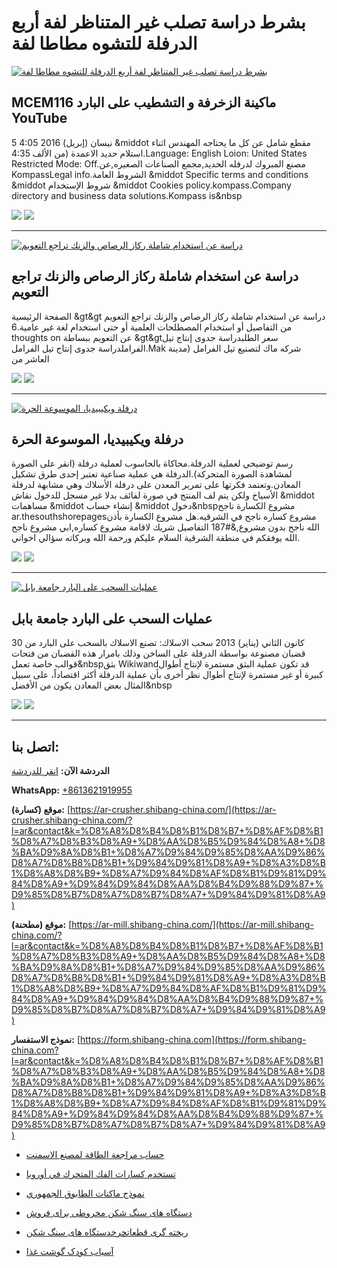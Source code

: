 # بشرط دراسة تصلب غير المتناظر لفة أربع الدرفلة للتشوه مطاطا لفة

<a href="https://swt.shibang-china.com/?n=lxq&l=ar&img&k=%D8%A8%D8%B4%D8%B1%D8%B7+%D8%AF%D8%B1%D8%A7%D8%B3%D8%A9+%D8%AA%D8%B5%D9%84%D8%A8+%D8%BA%D9%8A%D8%B1+%D8%A7%D9%84%D9%85%D8%AA%D9%86%D8%A7%D8%B8%D8%B1+%D9%84%D9%81%D8%A9+%D8%A3%D8%B1%D8%A8%D8%B9+%D8%A7%D9%84%D8%AF%D8%B1%D9%81%D9%84%D8%A9+%D9%84%D9%84%D8%AA%D8%B4%D9%88%D9%87+%D9%85%D8%B7%D8%A7%D8%B7%D8%A7+%D9%84%D9%81%D8%A9" target="_blank">![بشرط دراسة تصلب غير المتناظر لفة أربع الدرفلة للتشوه مطاطا لفة](http://static.shibang-china.com/all-800x300/1238.jpg)</a>

## MCEM116 ماكينة الزخرفة و التشطيب على البارد YouTube
5 نيسان (إبريل) 2016 4:05 &middot مقطع شامل عن كل ما يحتاجه المهندس اثناء استلام حديد الاعمدة (من الألف 4:35.Language: English Loion: United States Restricted Mode: Off.مصنع المبروك لدرفله الحديد,مجمع الصناعات الصغيره,عن KompassLegal info.الشروط العامة &middot Specific terms and conditions &middot شروط الإستخدام &middot Cookies policy.kompass.Company directory and business data solutions.Kompass is&nbsp


<a href="https://whatsapp.shibangsoft.com/WhatsApp.php" target="_blank" title="WhatsApp">![](http://static.shibang-china.com/icon/whatsapp.png)</a> <a href="https://swt.shibang-china.com/?n=lxq&l=ar&icon&k=%D8%A8%D8%B4%D8%B1%D8%B7+%D8%AF%D8%B1%D8%A7%D8%B3%D8%A9+%D8%AA%D8%B5%D9%84%D8%A8+%D8%BA%D9%8A%D8%B1+%D8%A7%D9%84%D9%85%D8%AA%D9%86%D8%A7%D8%B8%D8%B1+%D9%84%D9%81%D8%A9+%D8%A3%D8%B1%D8%A8%D8%B9+%D8%A7%D9%84%D8%AF%D8%B1%D9%81%D9%84%D8%A9+%D9%84%D9%84%D8%AA%D8%B4%D9%88%D9%87+%D9%85%D8%B7%D8%A7%D8%B7%D8%A7+%D9%84%D9%81%D8%A9" target="_blank">![](http://static.shibang-china.com/icon/chat-ar.png)</a>

---

<a href="https://swt.shibang-china.com/?n=lxq&l=ar&img&k=%D8%A8%D8%B4%D8%B1%D8%B7+%D8%AF%D8%B1%D8%A7%D8%B3%D8%A9+%D8%AA%D8%B5%D9%84%D8%A8+%D8%BA%D9%8A%D8%B1+%D8%A7%D9%84%D9%85%D8%AA%D9%86%D8%A7%D8%B8%D8%B1+%D9%84%D9%81%D8%A9+%D8%A3%D8%B1%D8%A8%D8%B9+%D8%A7%D9%84%D8%AF%D8%B1%D9%81%D9%84%D8%A9+%D9%84%D9%84%D8%AA%D8%B4%D9%88%D9%87+%D9%85%D8%B7%D8%A7%D8%B7%D8%A7+%D9%84%D9%81%D8%A9" target="_blank">![دراسة عن استخدام شاملة ركاز الرصاص والزنك تراجع التعويم](http://static.shibang-china.com/all-800x300/398.jpg)</a>

## دراسة عن استخدام شاملة ركاز الرصاص والزنك تراجع التعويم
الصفحة الرئيسية &gt&gt دراسة عن استخدام شاملة ركاز الرصاص والزنك تراجع التعويم من التفاصيل أو استخدام المصطلحات العلمية أو حتى استخدام لغة غير عامية.6 thoughts on عن التعويم ببساطة &gt&gtسعر الطلبدراسة جدوى إنتاج تيل الفراملدراسة جدوى إنتاج تيل الفرامل.Mak شركه ماك لتصنيع تيل الفرامل (مدينة العاشر من


<a href="https://whatsapp.shibangsoft.com/WhatsApp.php" target="_blank" title="WhatsApp">![](http://static.shibang-china.com/icon/whatsapp.png)</a> <a href="https://swt.shibang-china.com/?n=lxq&l=ar&icon&k=%D8%A8%D8%B4%D8%B1%D8%B7+%D8%AF%D8%B1%D8%A7%D8%B3%D8%A9+%D8%AA%D8%B5%D9%84%D8%A8+%D8%BA%D9%8A%D8%B1+%D8%A7%D9%84%D9%85%D8%AA%D9%86%D8%A7%D8%B8%D8%B1+%D9%84%D9%81%D8%A9+%D8%A3%D8%B1%D8%A8%D8%B9+%D8%A7%D9%84%D8%AF%D8%B1%D9%81%D9%84%D8%A9+%D9%84%D9%84%D8%AA%D8%B4%D9%88%D9%87+%D9%85%D8%B7%D8%A7%D8%B7%D8%A7+%D9%84%D9%81%D8%A9" target="_blank">![](http://static.shibang-china.com/icon/chat-ar.png)</a>

---

<a href="https://swt.shibang-china.com/?n=lxq&l=ar&img&k=%D8%A8%D8%B4%D8%B1%D8%B7+%D8%AF%D8%B1%D8%A7%D8%B3%D8%A9+%D8%AA%D8%B5%D9%84%D8%A8+%D8%BA%D9%8A%D8%B1+%D8%A7%D9%84%D9%85%D8%AA%D9%86%D8%A7%D8%B8%D8%B1+%D9%84%D9%81%D8%A9+%D8%A3%D8%B1%D8%A8%D8%B9+%D8%A7%D9%84%D8%AF%D8%B1%D9%81%D9%84%D8%A9+%D9%84%D9%84%D8%AA%D8%B4%D9%88%D9%87+%D9%85%D8%B7%D8%A7%D8%B7%D8%A7+%D9%84%D9%81%D8%A9" target="_blank">![درفلة ويكيبيديا، الموسوعة الحرة](http://static.shibang-china.com/all-800x300/1153.jpg)</a>

## درفلة ويكيبيديا، الموسوعة الحرة
رسم توضيحي لعملية الدرفلة.محاكاة بالحاسوب لعملية درفلة (انقر على الصورة لمشاهدة الصورة المتحركة).الدرفلة هي عملية صناعية تعتبر إحدى طرق تشكيل المعادن.وتعتمد فكرتها على تمرير المعدن على درفلة الأسلاك وهي مشابهة لدرفلة الأسياخ ولكن يتم لف المنتج في صورة لفائف بدلا غير مسجل للدخول نقاش &middot مساهمات &middot إنشاء حساب &middot دخول&nbspمشروع الكسارة ناجح ar.thesouthshorepagesمشروع كساره ناجح في الشرقيه.هل مشروع الكسارة بأذن الله ناجح بدون مشروع,&#187 التفاصيل شريك لاقامة مشروع كساره,ابي مشروع ناجح الله يوفقكم في منطقة الشرقية السلام عليكم ورحمة الله وبركاته سؤالي اخواني.


<a href="https://whatsapp.shibangsoft.com/WhatsApp.php" target="_blank" title="WhatsApp">![](http://static.shibang-china.com/icon/whatsapp.png)</a> <a href="https://swt.shibang-china.com/?n=lxq&l=ar&icon&k=%D8%A8%D8%B4%D8%B1%D8%B7+%D8%AF%D8%B1%D8%A7%D8%B3%D8%A9+%D8%AA%D8%B5%D9%84%D8%A8+%D8%BA%D9%8A%D8%B1+%D8%A7%D9%84%D9%85%D8%AA%D9%86%D8%A7%D8%B8%D8%B1+%D9%84%D9%81%D8%A9+%D8%A3%D8%B1%D8%A8%D8%B9+%D8%A7%D9%84%D8%AF%D8%B1%D9%81%D9%84%D8%A9+%D9%84%D9%84%D8%AA%D8%B4%D9%88%D9%87+%D9%85%D8%B7%D8%A7%D8%B7%D8%A7+%D9%84%D9%81%D8%A9" target="_blank">![](http://static.shibang-china.com/icon/chat-ar.png)</a>

---

<a href="https://swt.shibang-china.com/?n=lxq&l=ar&img&k=%D8%A8%D8%B4%D8%B1%D8%B7+%D8%AF%D8%B1%D8%A7%D8%B3%D8%A9+%D8%AA%D8%B5%D9%84%D8%A8+%D8%BA%D9%8A%D8%B1+%D8%A7%D9%84%D9%85%D8%AA%D9%86%D8%A7%D8%B8%D8%B1+%D9%84%D9%81%D8%A9+%D8%A3%D8%B1%D8%A8%D8%B9+%D8%A7%D9%84%D8%AF%D8%B1%D9%81%D9%84%D8%A9+%D9%84%D9%84%D8%AA%D8%B4%D9%88%D9%87+%D9%85%D8%B7%D8%A7%D8%B7%D8%A7+%D9%84%D9%81%D8%A9" target="_blank">![عمليات السحب على البارد جامعة بابل](http://static.shibang-china.com/all-800x300/312.jpg)</a>

## عمليات السحب على البارد جامعة بابل
30 كانون الثاني (يناير) 2013 سحب الاسلاك: تصنع الاسلاك بالسحب على البارد من قضبان مصنوعة بواسطة الدرفلة على الساخن وذلك بامرار هذه القضبان من فتحات قوالب خاصة تعمل&nbspبثق Wikiwandقد تكون عملية البثق مستمرة لإنتاج أطوال كبيرة أو غير مستمرة لإنتاج أطوال نظر أخرى بأن عملية الدرفلة أكثر اقتصاداً، على سبيل المثال بعض المعادن يكون من الأفضل&nbsp


<a href="https://whatsapp.shibangsoft.com/WhatsApp.php" target="_blank" title="WhatsApp">![](http://static.shibang-china.com/icon/whatsapp.png)</a> <a href="https://swt.shibang-china.com/?l=ar&icon&k=%D8%A8%D8%B4%D8%B1%D8%B7+%D8%AF%D8%B1%D8%A7%D8%B3%D8%A9+%D8%AA%D8%B5%D9%84%D8%A8+%D8%BA%D9%8A%D8%B1+%D8%A7%D9%84%D9%85%D8%AA%D9%86%D8%A7%D8%B8%D8%B1+%D9%84%D9%81%D8%A9+%D8%A3%D8%B1%D8%A8%D8%B9+%D8%A7%D9%84%D8%AF%D8%B1%D9%81%D9%84%D8%A9+%D9%84%D9%84%D8%AA%D8%B4%D9%88%D9%87+%D9%85%D8%B7%D8%A7%D8%B7%D8%A7+%D9%84%D9%81%D8%A9" target="_blank">![](http://static.shibang-china.com/icon/chat-ar.png)</a>

---
## اتصل بنا:

**الدردشة الآن:** [انقر للدردشة](https://swt.shibang-china.com?l=ar&contact&k=%D8%A8%D8%B4%D8%B1%D8%B7+%D8%AF%D8%B1%D8%A7%D8%B3%D8%A9+%D8%AA%D8%B5%D9%84%D8%A8+%D8%BA%D9%8A%D8%B1+%D8%A7%D9%84%D9%85%D8%AA%D9%86%D8%A7%D8%B8%D8%B1+%D9%84%D9%81%D8%A9+%D8%A3%D8%B1%D8%A8%D8%B9+%D8%A7%D9%84%D8%AF%D8%B1%D9%81%D9%84%D8%A9+%D9%84%D9%84%D8%AA%D8%B4%D9%88%D9%87+%D9%85%D8%B7%D8%A7%D8%B7%D8%A7+%D9%84%D9%81%D8%A9)

**WhatsApp:**  [+8613621919955](https://whatsapp.shibangsoft.com/WhatsApp.php)

**موقع (كسارة):** [https://ar-crusher.shibang-china.com/](https://ar-crusher.shibang-china.com/?l=ar&contact&k=%D8%A8%D8%B4%D8%B1%D8%B7+%D8%AF%D8%B1%D8%A7%D8%B3%D8%A9+%D8%AA%D8%B5%D9%84%D8%A8+%D8%BA%D9%8A%D8%B1+%D8%A7%D9%84%D9%85%D8%AA%D9%86%D8%A7%D8%B8%D8%B1+%D9%84%D9%81%D8%A9+%D8%A3%D8%B1%D8%A8%D8%B9+%D8%A7%D9%84%D8%AF%D8%B1%D9%81%D9%84%D8%A9+%D9%84%D9%84%D8%AA%D8%B4%D9%88%D9%87+%D9%85%D8%B7%D8%A7%D8%B7%D8%A7+%D9%84%D9%81%D8%A9)

**موقع (مطحنة):** [https://ar-mill.shibang-china.com/](https://ar-mill.shibang-china.com/?l=ar&contact&k=%D8%A8%D8%B4%D8%B1%D8%B7+%D8%AF%D8%B1%D8%A7%D8%B3%D8%A9+%D8%AA%D8%B5%D9%84%D8%A8+%D8%BA%D9%8A%D8%B1+%D8%A7%D9%84%D9%85%D8%AA%D9%86%D8%A7%D8%B8%D8%B1+%D9%84%D9%81%D8%A9+%D8%A3%D8%B1%D8%A8%D8%B9+%D8%A7%D9%84%D8%AF%D8%B1%D9%81%D9%84%D8%A9+%D9%84%D9%84%D8%AA%D8%B4%D9%88%D9%87+%D9%85%D8%B7%D8%A7%D8%B7%D8%A7+%D9%84%D9%81%D8%A9)

**نموذج الاستفسار:** [https://form.shibang-china.com](https://form.shibang-china.com?l=ar&contact&k=%D8%A8%D8%B4%D8%B1%D8%B7+%D8%AF%D8%B1%D8%A7%D8%B3%D8%A9+%D8%AA%D8%B5%D9%84%D8%A8+%D8%BA%D9%8A%D8%B1+%D8%A7%D9%84%D9%85%D8%AA%D9%86%D8%A7%D8%B8%D8%B1+%D9%84%D9%81%D8%A9+%D8%A3%D8%B1%D8%A8%D8%B9+%D8%A7%D9%84%D8%AF%D8%B1%D9%81%D9%84%D8%A9+%D9%84%D9%84%D8%AA%D8%B4%D9%88%D9%87+%D9%85%D8%B7%D8%A7%D8%B7%D8%A7+%D9%84%D9%81%D8%A9)

* [حساب مراجعة الطاقة لمصنع الاسمنت](../44/%D8%AD%D8%B3%D8%A7%D8%A8%20%D9%85%D8%B1%D8%A7%D8%AC%D8%B9%D8%A9%20%D8%A7%D9%84%D8%B7%D8%A7%D9%82%D8%A9%20%D9%84%D9%85%D8%B5%D9%86%D8%B9%20%D8%A7%D9%84%D8%A7%D8%B3%D9%85%D9%86%D8%AA.md)

* [تستخدم كسارات الفك المتحرك في أوروبا](../42/%D8%AA%D8%B3%D8%AA%D8%AE%D8%AF%D9%85%20%D9%83%D8%B3%D8%A7%D8%B1%D8%A7%D8%AA%20%D8%A7%D9%84%D9%81%D9%83%20%D8%A7%D9%84%D9%85%D8%AA%D8%AD%D8%B1%D9%83%20%D9%81%D9%8A%20%D8%A3%D9%88%D8%B1%D9%88%D8%A8%D8%A7.md)

* [نموذج ماكنات الطابوق الجمهوري](../41/%D9%86%D9%85%D9%88%D8%B0%D8%AC%20%D9%85%D8%A7%D9%83%D9%86%D8%A7%D8%AA%20%D8%A7%D9%84%D8%B7%D8%A7%D8%A8%D9%88%D9%82%20%D8%A7%D9%84%D8%AC%D9%85%D9%87%D9%88%D8%B1%D9%8A.md)

* [دستگاه های سنگ شکن مخروطی برای فروش](../42/%D8%AF%D8%B3%D8%AA%DA%AF%D8%A7%D9%87%20%D9%87%D8%A7%DB%8C%20%D8%B3%D9%86%DA%AF%20%D8%B4%DA%A9%D9%86%20%D9%85%D8%AE%D8%B1%D9%88%D8%B7%DB%8C%20%D8%A8%D8%B1%D8%A7%DB%8C%20%D9%81%D8%B1%D9%88%D8%B4.md)

* [ریخته گری قطعاتچرخدستگاه های سنگ شکن](../42/%D8%B1%DB%8C%D8%AE%D8%AA%D9%87%20%DA%AF%D8%B1%DB%8C%20%D9%82%D8%B7%D8%B9%D8%A7%D8%AA%DA%86%D8%B1%D8%AE%D8%AF%D8%B3%D8%AA%DA%AF%D8%A7%D9%87%20%D9%87%D8%A7%DB%8C%20%D8%B3%D9%86%DA%AF%20%D8%B4%DA%A9%D9%86.md)

* [آسیاب کودک گوشت غذا](../44/%D8%A2%D8%B3%DB%8C%D8%A7%D8%A8%20%DA%A9%D9%88%D8%AF%DA%A9%20%DA%AF%D9%88%D8%B4%D8%AA%20%D8%BA%D8%B0%D8%A7.md)